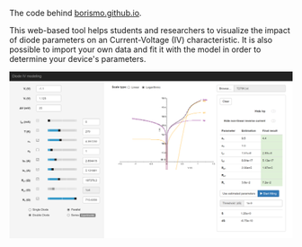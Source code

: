 The code behind [borismo.github.io](https://borismo.github.io).

This web-based tool helps students and researchers to visualize the impact of diode parameters on an Current-Voltage (IV) characteristic.
It is also possible to import your own data and fit it with the model in order to determine your device's parameters.

![A screenshot of the web page](assets/images/capture.png?raw=true "Screenshot")